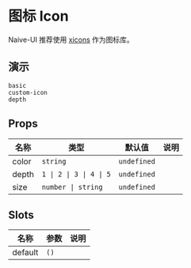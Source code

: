 # 图标 Icon

Naive-UI 推荐使用 [xicons](https://www.xicons.org) 作为图标库。

## 演示

```demo
basic
custom-icon
depth
```

## Props

| 名称  | 类型                    | 默认值      | 说明 |
| ----- | ----------------------- | ----------- | ---- |
| color | `string`                | `undefined` |      |
| depth | `1 \| 2 \| 3 \| 4 \| 5` | `undefined` |      |
| size  | `number \| string`      | `undefined` |      |

## Slots

| 名称    | 参数 | 说明 |
| ------- | ---- | ---- |
| default | `()` |      |

<!-- icons -->
